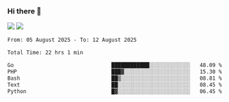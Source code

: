 ### Hi there 👋️

![](https://komarev.com/ghpvc/?username=Loner1024)
![](https://hit.yhype.me/github/profile?account_id=20189164)

<!--START_SECTION:waka-->

```txt
From: 05 August 2025 - To: 12 August 2025

Total Time: 22 hrs 1 min

Go                               ████████████░░░░░░░░░░░░░   48.09 %
PHP                              ███▓░░░░░░░░░░░░░░░░░░░░░   15.30 %
Bash                             ██▒░░░░░░░░░░░░░░░░░░░░░░   08.81 %
Text                             ██░░░░░░░░░░░░░░░░░░░░░░░   08.45 %
Python                           █▓░░░░░░░░░░░░░░░░░░░░░░░   06.45 %
```

<!--END_SECTION:waka-->




